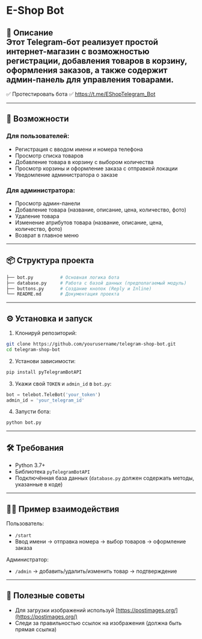 # E-Shop Bot

🎯 **Описание**  
Этот Telegram-бот реализует простой интернет-магазин с возможностью регистрации, добавления товаров в корзину, оформления заказов, а также содержит админ-панель для управления товарами.
---

✅ Протестировать бота ✅
https://t.me/EShopTelegram_Bot

---

## 🚀 Возможности

### Для пользователей:
- Регистрация с вводом имени и номера телефона
- Просмотр списка товаров
- Добавление товара в корзину с выбором количества
- Просмотр корзины и оформление заказа с отправкой локации
- Уведомление администратора о заказе

### Для администратора:
- Просмотр админ-панели
- Добавление товара (название, описание, цена, количество, фото)
- Удаление товара
- Изменение атрибутов товара (название, описание, цена, количество, фото)
- Возврат в главное меню

---

## 📦 Структура проекта

```bash
├── bot.py          # Основная логика бота
├── database.py     # Работа с базой данных (предполагаемый модуль)
├── buttons.py      # Создание кнопок (Reply и Inline)
└── README.md       # Документация проекта
```

---

## ⚙️ Установка и запуск

1. Клонируй репозиторий:

```bash
git clone https://github.com/yourusername/telegram-shop-bot.git
cd telegram-shop-bot
```

2. Установи зависимости:

```bash
pip install pyTelegramBotAPI
```

3. Укажи свой `TOKEN` и `admin_id` в `bot.py`:

```python
bot = telebot.TeleBot('your_token')
admin_id = 'your_telegram_id'
```

4. Запусти бота:

```bash
python bot.py
```

---

## 🛠 Требования

- Python 3.7+
- Библиотека `pyTelegramBotAPI`
- Подключённая база данных (`database.py` должен содержать методы, указанные в коде)

---

## 👨‍💻 Пример взаимодействия

Пользователь:
- `/start`
- Ввод имени → отправка номера → выбор товаров → оформление заказа

Администратор:
- `/admin` → добавить/удалить/изменить товар → подтверждение

---

## 🧠 Полезные советы

- Для загрузки изображений используй [https://postimages.org/](https://postimages.org/)
- Следи за правильностью ссылок на изображения (должна быть прямая ссылка)


